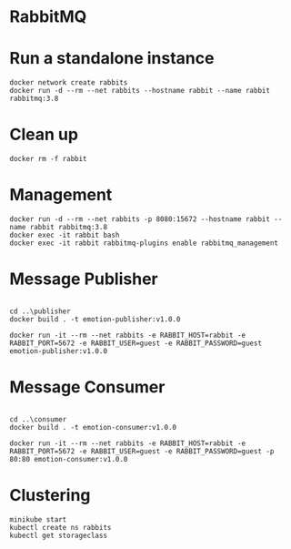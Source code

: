 # RabbitMQ

# Run a standalone instance

```
docker network create rabbits
docker run -d --rm --net rabbits --hostname rabbit --name rabbit rabbitmq:3.8 
```

# Clean up

```
docker rm -f rabbit
```

# Management

```
docker run -d --rm --net rabbits -p 8080:15672 --hostname rabbit --name rabbit rabbitmq:3.8
docker exec -it rabbit bash
docker exec -it rabbit rabbitmq-plugins enable rabbitmq_management

```

# Message Publisher

```

cd ..\publisher
docker build . -t emotion-publisher:v1.0.0

docker run -it --rm --net rabbits -e RABBIT_HOST=rabbit -e RABBIT_PORT=5672 -e RABBIT_USER=guest -e RABBIT_PASSWORD=guest emotion-publisher:v1.0.0
```

# Message Consumer

```

cd ..\consumer
docker build . -t emotion-consumer:v1.0.0

docker run -it --rm --net rabbits -e RABBIT_HOST=rabbit -e RABBIT_PORT=5672 -e RABBIT_USER=guest -e RABBIT_PASSWORD=guest -p 80:80 emotion-consumer:v1.0.0
```

# Clustering

```
minikube start
kubectl create ns rabbits
kubectl get storageclass
```
